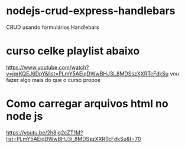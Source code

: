 # nodejs-crud-express-handlebars
 CRUD usando formulários Handlebars

 # curso celke playlist abaixo
 https://www.youtube.com/watch?v=jqrKQEJ6DpY&list=PLmY5AEiqDWwBHJ3i_8MDSszXXRTcFdkSu
 vou fazer algo mais do que o curso propoe

 # Como carregar arquivos html no node js
 https://youtu.be/2h8jg2cZT1M?list=PLmY5AEiqDWwBHJ3i_8MDSszXXRTcFdkSu&t=70

 
